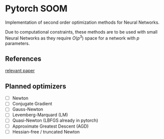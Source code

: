 # Pytorch SOOM

Implementation of second order optimization methods for Neural Networks.

Due to computational constraints, these methods are to be used with small Neural Networks as they require $O(p^3)$ space for a network with $p$ parameters.

## References
[relevant paper](https://iopscience.iop.org/article/10.1088/1757-899X/495/1/012003/pdf)

## Planned optimizers

- [ ] Newton
- [ ] Conjugate Gradient
- [ ] Gauss-Newton
- [ ] Levemberg-Marquard (LM)
- [ ] Quasi-Newton (LBFGS already in pytorch)
- [ ] Approximate Greatest Descent (AGD)
- [ ] Hessian-free / truncated Newton